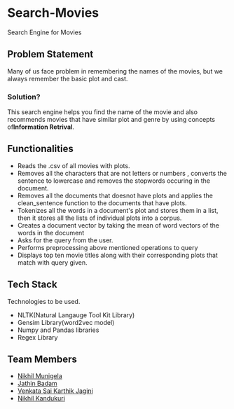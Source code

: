 # Search-Movies
Search Engine for Movies 
## Problem Statement
Many of us face problem in remembering the names of the movies, but we always remember the basic plot and cast.

### Solution?
This search engine helps you find the name of the movie and also recommends movies that have similar plot and genre by using concepts of**Information Retrival**.

## Functionalities
 - Reads the .csv of all movies with plots.
 - Removes all the characters that are not letters or numbers , converts the sentence to lowercase and removes the stopwords occuring in the document.
 - Removes all the documents that doesnot have plots and applies the clean_sentence function to the documents that have plots.
 - Tokenizes all the words in a document's plot and stores them in a list, then it stores all the lists of individual plots into a corpus.
 - Creates a document vector by taking the mean of word vectors of the words in the document
 - Asks for the query from the user.
 - Performs preprocessing above mentioned operations to query 
 - Displays top ten movie titles along with their corresponding plots that match with query given.

## Tech Stack
Technologies to be used.
 - NLTK(Natural Langauge Tool Kit Library)
 - Gensim Library(word2vec model)
 - Numpy and Pandas libraries
 - Regex Library 


## Team Members
 - [Nikhil Munigela](2017AAPS0418H)
 - [Jathin Badam](2017A3PS0495H)
 - [Venkata Sai Karthik Jagini](2017AAPS0371H)
 - [Nikhil Kandukuri](2017A3PS0497H)

